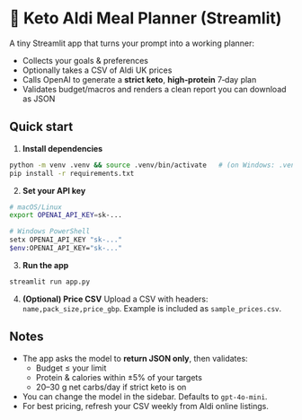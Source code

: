 # 🥑 Keto Aldi Meal Planner (Streamlit)

A tiny Streamlit app that turns your prompt into a working planner:
- Collects your goals & preferences
- Optionally takes a CSV of Aldi UK prices
- Calls OpenAI to generate a **strict keto**, **high‑protein** 7‑day plan
- Validates budget/macros and renders a clean report you can download as JSON

## Quick start

1) **Install dependencies**
```bash
python -m venv .venv && source .venv/bin/activate   # (on Windows: .venv\Scripts\activate)
pip install -r requirements.txt
```

2) **Set your API key**
```bash
# macOS/Linux
export OPENAI_API_KEY=sk-...

# Windows PowerShell
setx OPENAI_API_KEY "sk-..."
$env:OPENAI_API_KEY="sk-..."
```

3) **Run the app**
```bash
streamlit run app.py
```

4) **(Optional) Price CSV**
Upload a CSV with headers: `name,pack_size,price_gbp`. Example is included as `sample_prices.csv`.

## Notes

- The app asks the model to **return JSON only**, then validates:
  - Budget ≤ your limit
  - Protein & calories within ±5% of your targets
  - 20–30 g net carbs/day if strict keto is on
- You can change the model in the sidebar. Defaults to `gpt-4o-mini`.
- For best pricing, refresh your CSV weekly from Aldi online listings.
